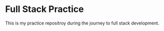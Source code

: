 # Full Stack Practice

This is my practice repositroy during the journey to full stack development.
